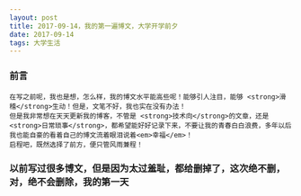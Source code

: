 ```yaml
---
layout: post
title: 2017-09-14，我的第一遍博文，大学开学前夕
date: 2017-09-14
tags: 大学生活
---
```


<h3> 前言</h3>
    
	在写之前呢，我也是想，怎么样，我的博文水平能高些呢！能够引人注目，能够 <strong>滑稽</strong>生动！但是，文笔不好，我也实在没有办法！
	但是我非常想在天天更新我的博客，不管是 <strong>技术向</strong>的文章，还是<strong>日常琐事</strong>，都希望能好好记录下来，不要让我的青春白白浪费，多年以后我也能自豪的看着自己的博文流着眼泪说着<em>幸福</em>！
	启程吧，既然选择了前方，便只管风雨兼程！

<h3> 以前写过很多博文，但是因为太过羞耻，都给删掉了，这次绝不删，对，绝不会删除，我的第一天</h3>



